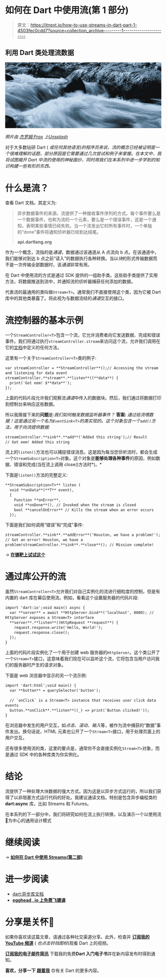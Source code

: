 # 如何在 Dart 中使用流(第 1 部分)

> 原文：<https://itnext.io/how-to-use-streams-in-dart-part-1-4503fec0cdd7?source=collection_archive---------1----------------------->

## 利用 Dart 类处理流数据

![](img/9c9993fe7391b7838eb070ef44a5e400.png)

*照片由* [*杰罗姆 Prax*](https://unsplash.com/photos/U_m-mPOZzMI?utm_source=unsplash&utm_medium=referral&utm_content=creditCopyText) *上*[*Unsplash*](https://unsplash.com/search/photos/stream?utm_source=unsplash&utm_medium=referral&utm_content=creditCopyText)

对于大多数钻研 Dart ( *或任何其他语言)的程序员来说，流的概念已经被证明是一个很难理解的话题，部分原因是它需要通过几次尝试和例子来掌握。在本文中，我将试图揭开 Dart 中流的使用的神秘面纱，同时用我们在本系列中进一步学到的知识构建一些有形的东西。*

# 什么是流？

查看 Dart 文档，其定义为:

> 异步数据事件的来源。流提供了一种接收事件序列的方式。每个事件要么是一个数据事件，也称为流的一个元素，要么是一个错误事件，这是一个通知，表明某些事情已经失败。当一个流发出它的所有事件时，一个单独的“done”事件将通知侦听器已经到达结尾。
> 
> **api.dartlang.org**

作为一个概念，流指的是*通道*，数据通过该通道从 A 点流向 b 点。在该通道中，我们能够对到达 b 点之前“读入”的数据执行各种转换。当以*块*的形式传输数据而不是一次传输全部数据时，该*通道*非常有用。

在 Dart 中使用流的方式是通过 SDK 提供的一组助手类。这些助手类提供了实用方法，将数据推送到流中，并通知流的侦听器捕获任何添加的数据。

代表流的最通用的类叫做`Stream<T>`。通常我们不直接使用这个类，因为它被 Dart 库中的其他类暴露了。将此视为与数据流经的*通道*交互的接口。

# 流控制器的基本示例

一个`StreamController<T>`包含一个流，它允许消费者向它发送数据、完成和错误事件。我们将通过执行`streamController.stream`来访问这个流，允许我们调用在它的[文档](https://api.dartlang.org/stable/2.1.1/dart-async/Stream-class.html)中定义的任何方法。

这里有一个关于`StreamController<T>`类的例子:

```
var streamController = **StreamController**();// Accessing the stream and listening for data event
streamController.**stream**.**listen**((**data**) {
  print('Got eem! $**data**');
});
```

上面的代码片段允许我们观察流*通道*中传入的数据块。然后，我们通过将数据打印到控制台来响应这些数据。

所以我猜接下来的**问题**是:*我们如何触发数据监听器事件？* **答案:** *通过给流喂数据！这是通过另一个名为`EventSink<T>`的类实现的。这个对象包含一个`add()`方法，用于向流提供数据:*

```
streamController.**sink**.**add**('Added this string');// Result
// Got eem! Added this string
```

流上的`listen()`方法也可以捕捉错误消息。这是因为每当您侦听流时，都会生成一个`StreamSubscription<T>`对象。这个对象是**能够处理各种事件**的原因，例如数据、错误和完成(当在流上调用 close()方法时*)。*

下面是`listen()`方法的完整定义:

```
**StreamSubscription<T>** listen (
  void **onData**(**T** event), 
  {
    Function **onError**,
    void **onDone**(), // Invoked when the stream is closed
    bool **cancelOnError** // Kills the stream when an error occurs
  });
```

下面是我们如何调用“错误”和“完成”事件:

```
streamController.**sink**.**addError**('Houston, we have a problem!'); // Got an error! Houston, we have a problem!streamController.**sink**.**close**(); // Mission complete!
```

→ [**在镖靶上试试这个**](https://dartpad.dartlang.org/3baf3a9c229dcfa962878905e478a1a7)

# 通过库公开的流

虽然`StreamController<T>`允许我们对自己实例化的流进行细粒度的控制，但是有内置的 dart 库在幕后使用流。例如，看看这个设置服务器的代码片段:

```
import 'dart:io';void main() async {
  var **server** = await **HttpServer.bind**('localhost', 8080); // HttpServer exposes a Stream<T> interface
  **server**.**listen**((HttpRequest **request**) {
    request.response.write('Hello, World!');
    request.response.close();
  });
}
```

上面的代码片段实例化了一个用于创建 web 服务器的`HttpServer`。这个类公开了一个`Stream<T>`接口，这意味着我们现在可以监听这个流，它将包含当用户访问我们的服务器时产生的请求对象。

下面是 web 浏览器中显示的另一个流示例:

```
import 'dart:html';void main() {
  var **button** = querySelector('button');

  // `onClick` is a Stream<T> instance that receives user click data events
  button.**onClick**.**listen**((_) => print('Button clicked!'));
}
```

在浏览器中发生的用户交互，如*点击*、*滚动*、*输入*等，被作为流中捕获的“数据”事件发出。换句话说，HTML 元素也公开了一个`Stream<T>`接口，用于处理页面上的用户交互。

还有很多使用流的类，这里的要点是，通常你不会直接实例化`Stream<T>`对象，而是通过 SDK 中的各种库类为你实例化。

# 结论

流提供了一种处理大块数据的强大方式。因为这是以异步方式运行的，所以我们获得了以非阻塞方式运行代码的好处。我建议通读文档，特别是包含异步编程类的 **dart:async** 库，比如 Streams 和 Futures。

在本系列的下一部分中，我们将研究如何在流上执行转换，以及演示一个以使用流🧱为中心的通用设计模式

# 继续阅读

→ [**如何在 Dart 中使用 Streams(第二部)**](https://creativebracket.com/how-to-use-streams-in-dart-2/)

# 进一步阅读

*   [dart:异步库文档](https://api.dartlang.org/stable/2.1.1/dart-async/dart-async-library.html)
*   [**egghead . io 上免费飞镖课**](https://egghead.io/instructors/jermaine-oppong)

# 分享是关怀🤗

如果你喜欢读这篇文章，请通过各种社交渠道分享。此外，检查并 [**订阅我的 YouTube 频道**](https://youtube.com/c/CreativeBracket) ( *也点击铃铛图标*)观看 Dart 上的视频。

[**订阅我的电子邮件简讯**](http://eepurl.com/gipQBX) 下载我的免费**Dart 入门电子书**并在新内容发布时得到通知。

**喜欢，分享一下** [**跟着我**](https://twitter.com/creativ_bracket) 😍有关 Dart 的更多内容。